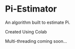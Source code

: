 # Pi-Estimator
An algorithm built to estimate Pi.

Created Using Colab

Multi-threading coming soon...
